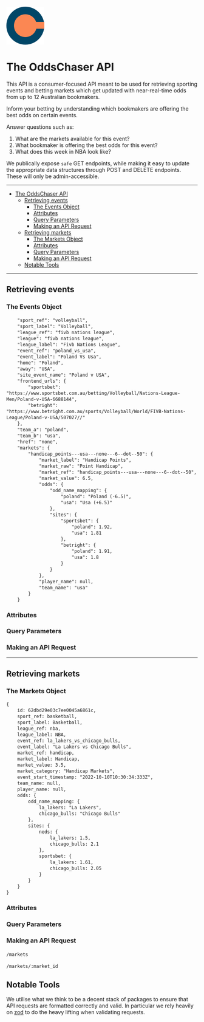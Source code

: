 ![OddsChaserAPI](logo.svg)

# The OddsChaser API

This API is a consumer-focused API meant to be used for retrieving sporting events and betting markets which get updated with near-real-time odds from up to 12 Australian bookmakers.

Inform your betting by understanding which bookmakers are offering the best odds on certain events.

Answer questions such as:

1. What are the markets available for this event?
2. What bookmaker is offering the best odds for this event?
3. What does this week in NBA look like?

We publically expose `safe` GET endpoints, while making it easy to update the appropriate data structures through POST and DELETE endpoints. These will only be admin-accessible.

---------

- [The OddsChaser API](#the-oddschaser-api)
  - [Retrieving events](#retrieving-events)
    - [The Events Object](#the-events-object)
    - [Attributes](#attributes)
    - [Query Parameters](#query-parameters)
    - [Making an API Request](#making-an-api-request)
  - [Retrieving markets](#retrieving-markets)
    - [The Markets Object](#the-markets-object)
    - [Attributes](#attributes-1)
    - [Query Parameters](#query-parameters-1)
    - [Making an API Request](#making-an-api-request-1)
  - [Notable Tools](#notable-tools)

---

## Retrieving events

### The Events Object

```
    "sport_ref": "volleyball",
    "sport_label": "Volleyball",
    "league_ref": "fivb nations league",
    "league": "fivb nations league",
    "league_label": "Fivb Nations League",
    "event_ref": "poland_vs_usa",
    "event_label": "Poland Vs Usa",
    "home": "Poland",
    "away": "USA",
    "site_event_name": "Poland v USA",
    "frontend_urls": {
        "sportsbet": "https://www.sportsbet.com.au/betting/Volleyball/Nations-League-Men/Poland-v-USA-6688144",
        "betright": "https://www.betright.com.au/sports/Volleyball/World/FIVB-Nations-League/Poland-v-USA/507027//"
    },
    "team_a": "poland",
    "team_b": "usa",
    "href": "none",
    "markets": {
        "handicap_points---usa---none---6--dot--50": {
            "market_label": "Handicap Points",
            "market_raw": "Point Handicap",
            "market_ref": "handicap_points---usa---none---6--dot--50",
            "market_value": 6.5,
            "odds": {
                "odd_name_mapping": {
                    "poland": "Poland (-6.5)",
                    "usa": "Usa (+6.5)"
                },
                "sites": {
                    "sportsbet": {
                        "poland": 1.92,
                        "usa": 1.81
                    },
                    "betright": {
                        "poland": 1.91,
                        "usa": 1.8
                    }
                }
            },
            "player_name": null,
            "team_name": "usa"
        }
    }
```

### Attributes

### Query Parameters

### Making an API Request

---

## Retrieving markets

### The Markets Object

```
{
    id: 62dbd29e03c7ee0045a6861c,
    sport_ref: basketball,
    sport_label: Basketball,
    league_ref: nba,
    league_label: NBA,
    event_ref: la_lakers_vs_chicago_bulls,
    event_label: "La Lakers vs Chicago Bulls",
    market_ref: handicap,
    market_label: Handicap,
    market_value: 3.5,
    market_category: "Handicap Markets",
    event_start_timestamp: "2022-10-10T10:30:34:333Z",
    team_name: null,
    player_name: null,
    odds: {
        odd_name_mapping: {
            la_lakers: "La Lakers",
            chicago_bulls: "Chicago Bulls"
        },
        sites: {
            neds: {
                la_lakers: 1.5,
                chicago_bulls: 2.1
            },
            sportsbet: {
                la_lakers: 1.61,
                chicago_bulls: 2.05
            }
        }
    }
}
```

### Attributes

### Query Parameters

### Making an API Request

```/markets```

```/markets/:market_id```

## Notable Tools

We utilise what we think to be a decent stack of packages to ensure that API requests are formatted correctly and valid.
In particular we rely heavily on [zod]() to do the heavy lifting when validating requests.